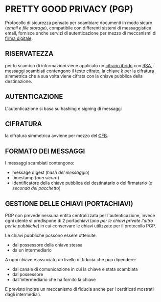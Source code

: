 # PRETTY GOOD PRIVACY (PGP)

Protocollo di sicurezza pensato per scambiare documenti in modo sicuro (*email e file storage*), compatibile con differenti sistemi di messaggistica email, fornisce anche servizi di autenticazione per mezzo di meccanismi di [firma digitale](PROTOCOLLI.md#FIRMA%20DIGITALE).

## RISERVATEZZA

per lo scambio di informazioni viene applicato un [cifrario ibrido](CIFRARI_ASIMMETRICI.md#CIFRARIO%20IBRIDO) con [RSA](RSA.md), i messaggi scambiati contengono il testo cifrato, la chiave k  per la cifratura simmetrica che a sua volta viene cifrata con la chiave pubblica della destinazione.

## AUTENTICAZIONE 

L'autenticazione si basa su hashing e signing di messaggi

## CIFRATURA 

la cifratura simmetrica avviene per mezzo del [CFB](MODALITA_CIFRATURA.md#CIPHER%20FEEDBACK%20(CFB)).

## FORMATO DEI MESSAGGI

I messaggi scambiati contengono:

- message digest (*hash del messaggio*)
- timestamp (*non sicuro*)
- identificatore della chiave pubblica del destinatario o del firmatario (*a seconda del pacchetto*)

## GESTIONE DELLE CHIAVI (PORTACHIAVI)

PGP non prevede nessuna entita centralizzata per l'autenticazione, invece ogni utente si predispone di 2 portachiavi (*uno per le chiavi private l'altro per le pubbliche*) in cui conservare le chiavi utilizzate per il protocollo PGP.

Le chiavi pubbliche possono essere ottenute:

- dal possessore della chiave stessa 
- da un intermediario

A ogni chiave e associato un livello di fiducia che puo dipendere:

- dal canale di comunicazione in cui la chiave e stata scambiata
- dal possessore 
- dall'intermediario che ha fornito la chiave

E previsto inoltre un meccanismo di fiducia anche per i certificati mostrati dagli intermediari.